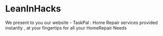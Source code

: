 # LeanInHacks
We present to you our website - TaskPal : Home Repair services  provided instantly , at your fingertips  for all your HomeRepair Needs
